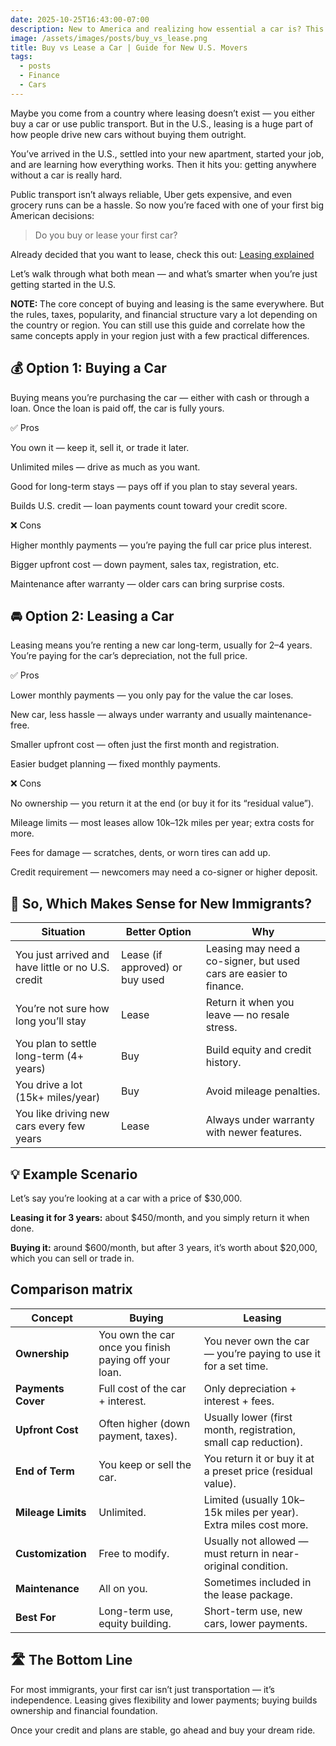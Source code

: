 ```yaml
---
date: 2025-10-25T16:43:00-07:00
description: New to America and realizing how essential a car is? This guide breaks down buy vs lease, what each option means, and how to choose the right one.
image: /assets/images/posts/buy_vs_lease.png
title: Buy vs Lease a Car | Guide for New U.S. Movers
tags:
  - posts
  - Finance
  - Cars
---
```

<p>Maybe you come from a country where leasing doesn’t exist — you either buy a car or use public transport.
But in the U.S., leasing is a huge part of how people drive new cars without buying them outright.</p>

<p>You’ve arrived in the U.S., settled into your new apartment, started your job, and are learning how everything works.
Then it hits you: getting anywhere without a car is really hard.</p>

<p>Public transport isn’t always reliable, Uber gets expensive, and even grocery runs can be a hassle.
So now you’re faced with one of your first big American decisions:</p>

<blockquote>Do you buy or lease your first car?</blockquote>

<p>Already decided that you want to lease, check this out: <a href="/posts/car-lease-explained/">Leasing explained</a></p>

<p>Let’s walk through what both mean — and what’s smarter when you’re just getting started in the U.S.</p>

<p><strong>NOTE: </strong>The core concept of buying and leasing is the same everywhere. But the rules, taxes, popularity, and financial structure vary a lot depending on the country or region. You can still use this guide and correlate how the same concepts apply in your region just with a few practical differences.</p>

<h2 class="header-branding">💰 Option 1: Buying a Car</h2>

<p>Buying means you’re purchasing the car — either with cash or through a loan. Once the loan is paid off, the car is fully yours.</p>

✅ Pros

You own it — keep it, sell it, or trade it later.

Unlimited miles — drive as much as you want.

Good for long-term stays — pays off if you plan to stay several years.

Builds U.S. credit — loan payments count toward your credit score.

❌ Cons

Higher monthly payments — you’re paying the full car price plus interest.

Bigger upfront cost — down payment, sales tax, registration, etc.

Maintenance after warranty — older cars can bring surprise costs.

<h2 class="header-branding">🚘 Option 2: Leasing a Car</h2>

Leasing means you’re renting a new car long-term, usually for 2–4 years.
You’re paying for the car’s depreciation, not the full price.

✅ Pros

Lower monthly payments — you only pay for the value the car loses.

New car, less hassle — always under warranty and usually maintenance-free.

Smaller upfront cost — often just the first month and registration.

Easier budget planning — fixed monthly payments.

❌ Cons

No ownership — you return it at the end (or buy it for its “residual value”).

Mileage limits — most leases allow 10k–12k miles per year; extra costs for more.

Fees for damage — scratches, dents, or worn tires can add up.

Credit requirement — newcomers may need a co-signer or higher deposit.

<h2 class="header-branding">🧭 So, Which Makes Sense for New Immigrants?</h2>

| Situation                                              | Better Option                   | Why                                                                |
| ------------------------------------------------------ | ------------------------------- | ------------------------------------------------------------------ |
| You just arrived and have little or no U.S. credit | Lease (if approved) or buy used | Leasing may need a co-signer, but used cars are easier to finance. |
| You’re not sure how long you’ll stay               | Lease                       | Return it when you leave — no resale stress.                       |
| You plan to settle long-term (4+ years)            | Buy                         | Build equity and credit history.                                   |
| You drive a lot (15k+ miles/year)                  | Buy                         | Avoid mileage penalties.                                           |
| You like driving new cars every few years          | Lease                       | Always under warranty with newer features.                         |

<h2 class="header-branding">💡 Example Scenario</h2>

Let’s say you’re looking at a car with a price of $30,000.

<b>Leasing it for 3 years:</b> about $450/month, and you simply return it when done.

<b>Buying it:</b> around $600/month, but after 3 years, it’s worth about $20,000, which you can sell or trade in.

<h2 class="header-branding">Comparison matrix</h2>

| Concept            | Buying                                                | Leasing                                                          |
| ------------------ | ----------------------------------------------------- | ---------------------------------------------------------------- |
| **Ownership**      | You own the car once you finish paying off your loan. | You never own the car — you’re paying to use it for a set time.  |
| **Payments Cover** | Full cost of the car + interest.                      | Only depreciation + interest + fees.                             |
| **Upfront Cost**   | Often higher (down payment, taxes).                   | Usually lower (first month, registration, small cap reduction).  |
| **End of Term**    | You keep or sell the car.                             | You return it or buy it at a preset price (residual value).      |
| **Mileage Limits** | Unlimited.                                            | Limited (usually 10k–15k miles per year). Extra miles cost more. |
| **Customization**  | Free to modify.                                       | Usually not allowed — must return in near-original condition.    |
| **Maintenance**    | All on you.                                           | Sometimes included in the lease package.                         |
| **Best For**       | Long-term use, equity building.                       | Short-term use, new cars, lower payments.                        |

<h2 class="header-branding">🛣️ The Bottom Line</h2>

For most immigrants, your first car isn’t just transportation — it’s independence.
Leasing gives flexibility and lower payments; buying builds ownership and financial foundation.

Once your credit and plans are stable, go ahead and buy your dream ride.
